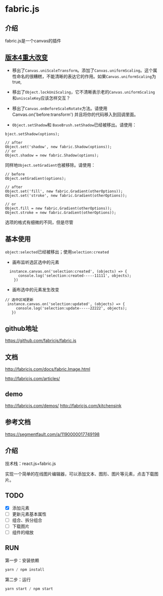 # fabric.js
## 介绍
fabric.js是一个canvas的插件


## [版本4重大改变](http://fabricjs.com/v4-breaking-changes)

* 移出了`Canvas.uniScaleTransform`。添加了`Canvas.uniformScaling`。这个属性命名的很糟糕，不能清晰的表达它的作用。如果`Canvas.uniformScaling`为true,
* 移出了`Object.lockUniScaling`，它不清晰表示老的`Canvas.uniformScaling`和`uniscaleKey`应该怎样交互？

* 移出了`Canvas.onBeforeScaleRotate`方法。请使用 Canvas.on('before:transform') 并且将你的代码移入到回调里面。

* `Object.setShadow`和 `BaseBrush.setShadow`已经被移出。请使用：
```
bject.setShadow(options);

// after
Object.set('shadow', new fabric.Shadow(options));
// or
Object.shadow = new fabric.Shadow(options);
```
同样地`Object.setGradient`也被移除。请使用：
```
// before
Object.setGradient(options);

// after
Object.set('fill', new fabric.Gradient(otherOptions));
Object.set('stroke', new fabric.Gradient(otherOptions));

// or
Object.fill = new fabric.Gradient(otherOptions));
Object.stroke = new fabric.Gradient(otherOptions));
```
选项的格式有细微的不同，但是尽管


## 基本使用
`object:selected`已经被移出；使用`selection:created`
* 画布监听选区选中的元素
```
  instance.canvas.on('selection:created', (objects) => {
      console.log('selection:created-----11111', objects);
    })
```
* 画布选中的元素发生改变
 ```
// 选中区域更新
  instance.canvas.on('selection:updated', (objects) => {
      console.log('selection:update-----22222', objects);
    })
 ```

## github地址
https://github.com/fabricjs/fabric.js

## 文档
http://fabricjs.com/docs/fabric.Image.html

http://fabricjs.com/articles/

## demo
http://fabricjs.com/demos/
http://fabricjs.com/kitchensink


## 参考文档

https://segmentfault.com/a/1190000017749198




## 介绍
技术栈：react.js+fabric.js

实现一个简单的在线图片编辑器，可以添加文本、图形、图片等元素，点击下载图片。



## TODO
- [x] 添加元素
- [ ] 更新元素基本属性
- [ ] 组合、拆分组合
- [ ] 下载图片
- [ ] 组件的缩放

## RUN

第一步：安装依赖

```javascript
yarn / npm install
```

第二步：运行
```javascript
yarn start / npm start
```
